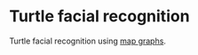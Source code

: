 # Turtle facial recognition

Turtle facial recognition using [map graphs](https://en.wikipedia.org/wiki/Map_graph).
